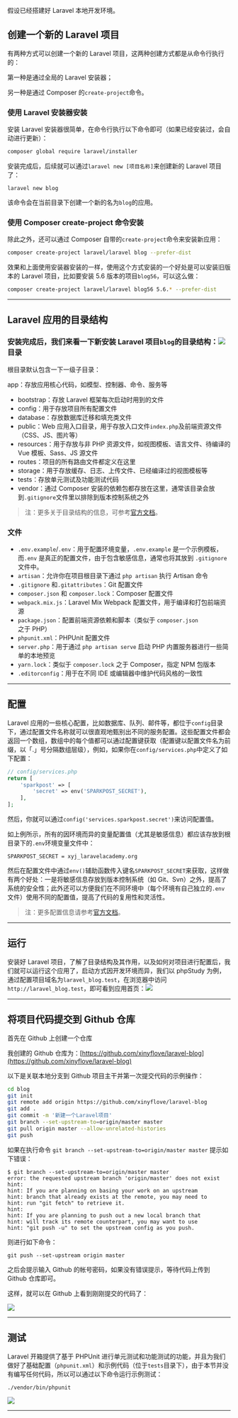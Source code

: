 假设已经搭建好 Laravel 本地开发环境。

## 创建一个新的 Laravel 项目

有两种方式可以创建一个新的 Laravel 项目，这两种创建方式都是从命令行执行的：

第一种是通过全局的 Laravel 安装器；

另一种是通过 Composer 的`create-project`命令。

### 使用 Laravel 安装器安装

安装 Laravel 安装器很简单，在命令行执行以下命令即可（如果已经安装过，会自动进行更新）：

```bash
composer global require laravel/installer
```

安装完成后，后续就可以通过`laravel new [项目名称]`来创建新的 Laravel 项目了：

```
laravel new blog
```

该命令会在当前目录下创建一个新的名为`blog`的应用。

### 使用 Composer create-project 命令安装

除此之外，还可以通过 Composer 自带的`create-project`命令来安装新应用：

```bash
composer create-project laravel/laravel blog --prefer-dist
```

效果和上面使用安装器安装的一样，使用这个方式安装的一个好处是可以安装旧版本的 Laravel 项目，比如要安装 5.6 版本的项目`blog56`，可以这么做：

```bash
composer create-project laravel/laravel blog56 5.6.* --prefer-dist
```

---

## Laravel 应用的目录结构

### 安装完成后，我们来看一下新安装 Laravel 项目`blog`的目录结构：![](/assets/laravel_dir.png)目录

根目录默认包含一下一级子目录：

app：存放应用核心代码，如模型、控制器、命令、服务等

* bootstrap：存放 Laravel 框架每次启动时用到的文件
* config：用于存放项目所有配置文件
* database：存放数据库迁移和填充类文件
* public：Web 应用入口目录，用于存放入口文件`index.php`及前端资源文件（CSS、JS、图片等）
* resources：用于存放与非 PHP 资源文件，如视图模板、语言文件、待编译的 Vue 模板、Sass、JS 源文件
* routes：项目的所有路由文件都定义在这里
* storage：用于存放缓存、日志、上传文件、已经编译过的视图模板等
* tests：存放单元测试及功能测试代码
* vendor：通过 Composer 安装的依赖包都存放在这里，通常该目录会放到`.gitignore`文件里以排除到版本控制系统之外

> 注：更多关于目录结构的信息，可参考[官方文档](https://laravelacademy.org/post/9529.html)。

### 文件

* `.env.example`/`.env`：用于配置环境变量，`.env.example` 是一个示例模板，而`.env` 是真正的配置文件，由于包含敏感信息，通常也将其放到 `.gitignore` 文件中。
* `artisan`：允许你在项目根目录下通过 `php artisan` 执行 Artisan 命令
* `.gitignore` 和`.gitattributes`：Git 配置文件
* `composer.json` 和 `composer.lock`：Composer 配置文件
* `webpack.mix.js`：Laravel Mix Webpack 配置文件，用于编译和打包前端资源
* `package.json`：配置前端资源依赖和脚本（类似于 `composer.json` 之于 PHP）
* `phpunit.xml`：PHPUnit 配置文件
* `server.php`：用于通过 `php artisan serve` 启动 PHP 内置服务器进行一些简单的本地预览
* `yarn.lock`：类似于 `composer.lock` 之于 Composer，指定 NPM 包版本
* `.editorconfig`：用于在不同 IDE 或编辑器中维护代码风格的一致性

---

## 配置

Laravel 应用的一些核心配置，比如数据库、队列、邮件等，都位于`config`目录下，通过配置文件名称就可以很直观地甄别出不同的服务配置。这些配置文件都会返回一个数组，数组中的每个值都可以通过配置键获取（配置键以配置文件名为前缀，以「.」号分隔数组层级），例如，如果你在`config/services.php`中定义了如下配置：

```php
// config/services.php 
return [
    'sparkpost' => [
        'secret' => env('SPARKPOST_SECRET'),
    ],
];
```

然后，你就可以通过`config('services.sparkpost.secret')`来访问配置值。

如上例所示，所有的因环境而异的变量配置值（尤其是敏感信息）都应该存放到根目录下的`.env`环境变量文件中：

```
SPARKPOST_SECRET = xyj_laravelacademy.org
```

然后在配置文件中通过`env()`辅助函数传入键名`SPARKPOST_SECRET`来获取，这样做有两个好处：一是将敏感信息存放到版本控制系统（如 Git、Svn）之外，提高了系统的安全性；此外还可以方便我们在不同环境中（每个环境有自己独立的`.env`文件）使用不同的配置值，提高了代码的复用性和灵活性。

> 注：更多配置信息请参考[官方文档](https://laravelacademy.org/post/9528.html#toc_2)。

---

## 运行

安装好 Laravel 项目，了解了目录结构及其作用，以及如何对项目进行配置后，我们就可以运行这个应用了，启动方式因开发环境而异，我们以 phpStudy 为例，通过配置项目域名为`laravel_blog.test`，在浏览器中访问`http://laravel_blog.test`，即可看到应用首页：![](/assets/laravel_home.png)

---

## 将项目代码提交到 Github 仓库

首先在 Github 上创建一个仓库

我创建的 Github 仓库为：[https://github.com/xinyflove/laravel-blog](https://github.com/xinyflove/laravel-blog)

以下是关联本地分支到 Github 项目主干并第一次提交代码的示例操作：

```bash
cd blog
git init
git remote add origin https://github.com/xinyflove/laravel-blog
git add .
git commit -m '新建一个Laravel项目'
git branch --set-upstream-to=origin/master master
git pull origin master --allow-unrelated-histories
git push
```

如果在执行命令 `git branch --set-upstream-to=origin/master master` 提示如下错误：

```
$ git branch --set-upstream-to=origin/master master
error: the requested upstream branch 'origin/master' does not exist
hint:
hint: If you are planning on basing your work on an upstream
hint: branch that already exists at the remote, you may need to
hint: run "git fetch" to retrieve it.
hint:
hint: If you are planning to push out a new local branch that
hint: will track its remote counterpart, you may want to use
hint: "git push -u" to set the upstream config as you push.
```

则进行如下命令：

```
git push --set-upstream origin master
```

之后会提示输入 Github 的帐号密码，如果没有错误提示，等待代码上传到 Github 仓库即可。

这样，就可以在 Github 上看到刚刚提交的代码了：

![](/assets/QQ截图20190107123946.png)

---

## 测试

Laravel 开箱提供了基于 PHPUnit 进行单元测试和功能测试的功能，并且为我们做好了基础配置（`phpunit.xml`）和示例代码（位于`tests`目录下），由于本节并没有编写任何代码，所以可以通过以下命令运行示例测试：

```
./vendor/bin/phpunit 
```

![](/assets/QQ截图20190107124219.png)

---




